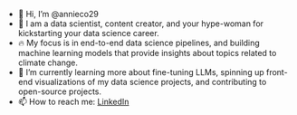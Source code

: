 - 👋 Hi, I’m @annieco29
- 👀 I am a data scientist, content creator, and your hype-woman for kickstarting your data science career.
- 🔥 My focus is in end-to-end data science pipelines, and building machine learning models that provide insights about topics related to climate change.
- 🌱 I’m currently learning more about fine-tuning LLMs, spinning up front-end visualizations of my data science projects, and contributing to open-source projects.
- 📫 How to reach me: [LinkedIn](https://www.linkedin.com/in/annie-condon-3293b1a3/) 

<!---
annieco29/annieco29 is a ✨ special ✨ repository because its `README.md` (this file) appears on your GitHub profile.
You can click the Preview link to take a look at your changes.
--->
